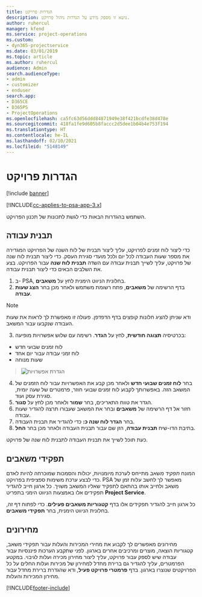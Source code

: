 ```yaml
---
title: הגדרות פרויקט
description: נושא זו מספק מידע על הגדרות ניהול פרויקט.
author: ruhercul
manager: kfend
ms.service: project-operations
ms.custom:
- dyn365-projectservice
ms.date: 03/01/2019
ms.topic: article
ms.author: ruhercul
audience: Admin
search.audienceType:
- admin
- customizer
- enduser
search.app:
- D365CE
- D365PS
- ProjectOperations
ms.openlocfilehash: ca5fc63d56ddd84871949e38f421bcdfe38d478e
ms.sourcegitcommit: 418fa1fe9d605b8faccc2d5dee1b04b4e753f194
ms.translationtype: HT
ms.contentlocale: he-IL
ms.lasthandoff: 02/10/2021
ms.locfileid: "5148149"
---
```

# <a name="project-settings"></a>הגדרות פרויקט

[!include [banner](../includes/psa-now-project-operations.md)]

[!INCLUDE[cc-applies-to-psa-app-3.x](../includes/cc-applies-to-psa-app-3x.md)]

השתמש בהגדרות הבאות כדי לגשת לתכונות של תכנון הפרויקט.

## <a name="work-template"></a>תבנית עבודה

כדי ליצור לוח זמנים לפרויקט, עליך ליצור תבנית של לוח השנה של הפרויקט המגדירה את מספר שעות העבודה לכל יום ולכל מועדי סגירת העסק. כדי ליצור תבנית לוח שנה של פרויקט, עליך לשייך תבנית עבודה עם השדה **תבנית לוח שנה** עבור הפרויקט. בצע את השלבים הבאים כדי ליצור תבנית עבודה.

1. ב- PSA, בחלונית הניווט הימנית לחץ על **משאבים**. 
2. בדף הרשימה של **משאבים**, פתח רשומת משתמש ולאחר מכן בחר **הצג שעות עבודה**.

  > [!NOTE]
  > ודא שניתן להציג חלונות קופצים בדף הדפדפן. פעולה זו מאפשרת לך לראות את שעות העבודה שנקבעו עבור המשאב.
  
3. בכרטיסיה **תצוגה חודשית**, לחץ על **הגדר**. רשימה עם שלוש אפשרויות מופיעה: 

  - לוח זמנים שבועי חדש
  - לוח זמני עבודה עבור יום אחד
  - שעות מנוחה

> ![הגדרת אפשרויות](media/project-13.png)

4. בחר **לוח זמנים שבועי חדש** ולאחר מכן קבע את האפשרויות עבור לוח הזמנים של המשאב הזה. באפשרותך לקבוע לוח זמנים שבועי חוזר, פרמטרים של שעה יומית, סגירת עסק ועוד.
5. הגדר את טווח התאריכים, בחר **שמור** ולאחר מכן לחץ על **סגור**. 
6. חזור אל דף הרשימה של **משאבים** ובחר את המשאב שעבורו תרצה להגדיר שעות עבודה. 
7. בחר **הגדר לוח שנה כ:** כדי להגדיר את תבנית העבודה. 
8. בתיבת הדו-שיח **תבנית עבודה**, הזן שם עבור תבנית העבודה ולאחר מכן בחר **החל**. 

כעת תוכל לשייך את תבנית העבודה לתבנית לוח שנה של פרויקט.

## <a name="resource-roles"></a>תפקידי משאבים

המונח *תפקיד משאב* מתייחס לערכת מיומנויות, יכולות והסמכות שמוכרחה להיות לאדם כדי לבצע ערכת משימות ספציפית בפרויקט. PSA מאפשר לך לחשב עלות זמן של משאב ולחייב אותו בהתאם לתפקיד שאליו המשאב משויך. כל ארגון חייב להגדיר תפקידים אלו באמצעות הניווט הימני בתפריט **Project Service**.

כל ארגון חייב להגדיר תפקידים אלו בדף **‏‫קטגוריות משאבים פעילים‬**. כדי לפתוח דף זה, בחלונית הניווט הימנית, בחר **תפקידי משאבים**.

## <a name="price-lists"></a>מחירונים

מחירונים מאפשרים לך לקבוע את מחירי המכירות והעלות עבור תפקידי משאב, קטגוריות הוצאה, מוצרים ומרכיבים אחרים בארגון. לפני שתקבע הערכות פיננסיות עבור עבודה שיש לספק עבור פרויקט, עליך ליצור מחירון מכירה ועלות לגיבוי. במקטע הפרמטרים, עליך להגדיר גם ברירת מחדל למחירון של מכירות ועלות החלים על כל הפרויקטים שנוצרו בארגון. בדף **‏‫פרמטרי פרויקט פעיל‬**, ודא שהגדרת ברירת מחדל עבור מחירון המכירות והעלות.


[!INCLUDE[footer-include](../includes/footer-banner.md)]